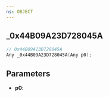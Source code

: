 ```yaml
---
ns: OBJECT
---
```

## _0x44B09A23D728045A

```c
// 0x44B09A23D728045A
Any _0x44B09A23D728045A(Any p0);
```

## Parameters
* **p0**:

